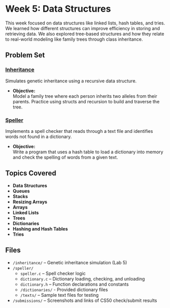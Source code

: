 # Week 5: Data Structures

This week focused on data structures like linked lists, hash tables, and tries. We learned how different structures can improve efficiency in storing and retrieving data. We also explored tree-based structures and how they relate to real-world modeling like family trees through class inheritance.

## Problem Set

### [Inheritance](https://cs50.harvard.edu/x/2025/psets/5/inheritance/)
Simulates genetic inheritance using a recursive data structure.

- **Objective:**  
  Model a family tree where each person inherits two alleles from their parents. Practice using structs and recursion to build and traverse the tree.

### [Speller](https://cs50.harvard.edu/x/2025/psets/5/speller/)
Implements a spell checker that reads through a text file and identifies words not found in a dictionary.

- **Objective:**  
  Write a program that uses a hash table to load a dictionary into memory and check the spelling of words from a given text.

## Topics Covered

- **Data Structures**
- **Queues**  
- **Stacks**
- **Resizing Arrays**  
- **Arrays**
- **Linked Lists**
- **Trees**
- **Dictionaries**
- **Hashing and Hash Tables**
- **Tries**

## Files

- `/inheritance/` – Genetic inheritance simulation (Lab 5)
- `/speller/`  
  - `speller.c` – Spell checker logic  
  - `dictionary.c` – Dictionary loading, checking, and unloading  
  - `dictionary.h` – Function declarations and constants
  - `/dictionaries/` - Provided dictionary files
  - `/texts/` – Sample text files for testing  
- `/submissions/` – Screenshots and links of CS50 check/submit results
